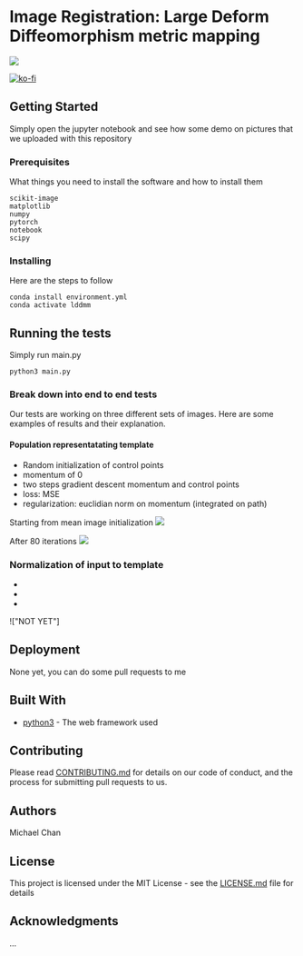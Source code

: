# Image Registration: Large Deform Diffeomorphism metric mapping
![](https://img.shields.io/badge/<Implementation>-<lddmm>-<success>)

[![ko-fi](https://www.ko-fi.com/img/githubbutton_sm.svg)](https://ko-fi.com/R5R11K2H4)


## Getting Started

Simply open the jupyter notebook and see how some demo on pictures that we uploaded with this repository

### Prerequisites

What things you need to install the software and how to install them

```
scikit-image
matplotlib
numpy
pytorch
notebook
scipy
```

### Installing

Here are the steps to follow

```
conda install environment.yml
conda activate lddmm
```

## Running the tests

Simply run main.py

```
python3 main.py
```

### Break down into end to end tests

Our tests are working on three different sets of images. Here are some examples of results and their explanation.

#### Population representatating template
- Random initialization of control points
- momentum of 0
- two steps gradient descent momentum and control points
- loss: MSE
- regularization: euclidian norm on momentum (integrated on path)


Starting from mean image initialization
![](https://github.com/miki998/Unsupervised-Image-normalization-Atlas/blob/master/example1.png)


After 80 iterations
![](https://github.com/miki998/Unsupervised-Image-normalization-Atlas/blob/master/example2.png)

### Normalization of input to template
- 
- 
- 
!["NOT YET"]

## Deployment

None yet, you can do some pull requests to me

## Built With

* [python3](https://www.python.org/download/releases/3.0/) - The web framework used

## Contributing

Please read [CONTRIBUTING.md](https://gist.github.com/PurpleBooth/b24679402957c63ec426) for details on our code of conduct, and the process for submitting pull requests to us.

## Authors
Michael Chan
## License

This project is licensed under the MIT License - see the [LICENSE.md](LICENSE) file for details

## Acknowledgments
...








